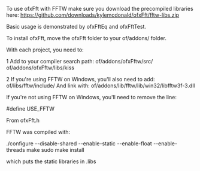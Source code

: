 To use ofxFft with FFTW make sure you download the precompiled libraries here: https://github.com/downloads/kylemcdonald/ofxFft/fftw-libs.zip

Basic usage is demonstrated by ofxFftEq and ofxFftTest.

To install ofxFft, move the ofxFft folder to your of/addons/ folder.

With each project, you need to:

1 Add to your compiler search path:
  of/addons/ofxFftw/src/
  of/addons/ofxFftw/libs/kiss

2 If you're using FFTW on Windows, you'll also need to add:
  of/libs/fftw/include/
  And link with:
  of/addons/lib/fftw/lib/win32/libfftw3f-3.dll

  If you're not using FFTW on Windows, you'll need to remove the line:

  #define USE_FFTW

  From ofxFft.h

FFTW was compiled with:

./configure --disable-shared --enable-static --enable-float --enable-threads
make
sudo make install

which puts the static libraries in .libs